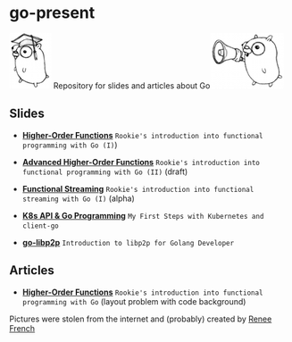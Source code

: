 # go-present

![academic-gopher](https://github.com/stefanhans/go-present/blob/master/slides/HighOrderFunctions/images/academic_gopher.png?raw=true) Repository for slides and articles about Go![gopher-talks](https://github.com/stefanhans/go-present/blob/master/slides/HighOrderFunctions/images/gopher-talks.png?raw=true)

## Slides

- **[Higher-Order Functions](http://go-talks.appspot.com/github.com/stefanhans/go-present/slides/HighOrderFunctions/high-order-functions.slide#1)** `Rookie's introduction into functional programming with Go (I)`)


- **[Advanced Higher-Order Functions](http://go-talks.appspot.com/github.com/stefanhans/go-present/slides/HighOrderFunctions/advanced-high-order-functions.slide#1)** `Rookie's introduction into functional programming with Go (II)` (draft)


- **[Functional Streaming](http://go-talks.appspot.com/github.com/stefanhans/go-present/slides/FunctionalStreaming/functional-streaming.slide#1)** `Rookie's introduction into functional streaming with Go (I)` (alpha)


- **[K8s API & Go Programming](http://go-talks.appspot.com/github.com/stefanhans/go-present/slides/Kubernetes/IntroductionIntoClient-Go.slide#1)** `My First Steps with Kubernetes and client-go`


- **[go-libp2p](http://go-talks.appspot.com/github.com/stefanhans/go-present/slides/libp2p/go-libp2p.slide#1)** `Introduction to libp2p for Golang Developer`




## Articles

- **[Higher-Order Functions](http://go-talks.appspot.com/github.com/stefanhans/go-present/slides/HighOrderFunctions/high-order-functions.article)** `Rookie's introduction into functional programming with Go` (layout problem with code background)


Pictures were stolen from the internet and (probably) created by [Renee French](http://reneefrench.blogspot.co.uk/)

